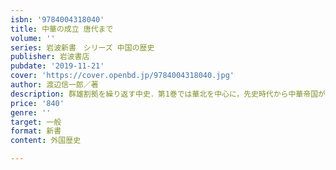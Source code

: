 ```yaml
---
isbn: '9784004318040'
title: 中華の成立 唐代まで
volume: ''
series: 岩波新書　シリーズ 中国の歴史
publisher: 岩波書店
pubdate: '2019-11-21'
cover: 'https://cover.openbd.jp/9784004318040.jpg'
author: 渡辺信一郎／著
description: 群雄割拠を繰り返す中史．第1巻では華北を中心に，先史時代から中華帝国が形成される八世紀半ばの唐代中期までを扱う．
price: '840'
genre: ''
target: 一般
format: 新書
content: 外国歴史

---
```

